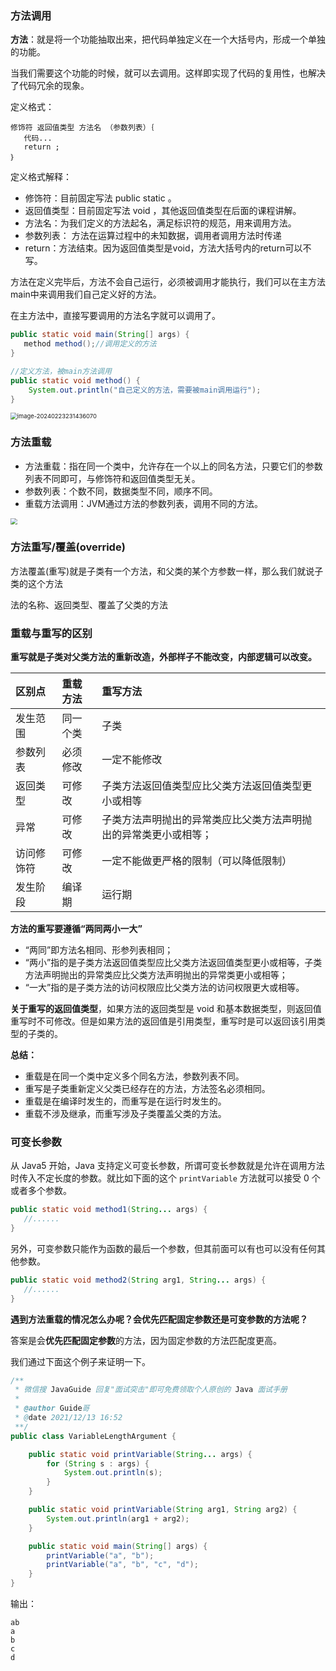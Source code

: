 ### **方法调用**

**方法**：就是将一个功能抽取出来，把代码单独定义在一个大括号内，形成一个单独的功能。

当我们需要这个功能的时候，就可以去调用。这样即实现了代码的复用性，也解决了代码冗余的现象。

定义格式：

```
修饰符 返回值类型 方法名 （参数列表）｛
   代码...
   return ;
｝
```

定义格式解释： 

- 修饰符：目前固定写法 public static 。
- 返回值类型：目前固定写法 void ，其他返回值类型在后面的课程讲解。 
- 方法名：为我们定义的方法起名，满足标识符的规范，用来调用方法。 
- 参数列表： 方法在运算过程中的未知数据，调用者调用方法时传递 
- return：方法结束。因为返回值类型是void，方法大括号内的return可以不写。

方法在定义完毕后，方法不会自己运行，必须被调用才能执行，我们可以在主方法main中来调用我们自己定义好的方法。

在主方法中，直接写要调用的方法名字就可以调用了。

```java
public static void main(String[] args) {
   method method();//调用定义的方法
}

//定义方法，被main方法调用
public static void method() {
  	System.out.println("自己定义的方法，需要被main调用运行");
}
```

<img src="https://palepics.oss-cn-guangzhou.aliyuncs.com/img/image-20240223231436070.png" alt="image-20240223231436070" style="zoom: 67%;" />

 

 

### **方法重载**

- 方法重载：指在同一个类中，允许存在一个以上的同名方法，只要它们的参数列表不同即可，与修饰符和返回值类型无关。 
- 参数列表：个数不同，数据类型不同，顺序不同。 
- 重载方法调用：JVM通过方法的参数列表，调用不同的方法。

<img src="https://palepics.oss-cn-guangzhou.aliyuncs.com/img/image-20240223231458512.png" style="zoom: 67%;" />



### **方法重写/覆盖(override)**

方法覆盖(重写)就是子类有一个方法，和父类的某个方参数一样，那么我们就说子类的这个方法

法的名称、返回类型、覆盖了父类的方法

 

 

### **重载与重写的区别**

**重写就是子类对父类方法的重新改造，外部样子不能改变，内部逻辑可以改变。**

| 区别点     | 重载方法 | 重写方法                                                     |
| :--------- | :------- | :----------------------------------------------------------- |
| 发生范围   | 同一个类 | 子类                                                         |
| 参数列表   | 必须修改 | 一定不能修改                                                 |
| 返回类型   | 可修改   | 子类方法返回值类型应比父类方法返回值类型更小或相等           |
| 异常       | 可修改   | 子类方法声明抛出的异常类应比父类方法声明抛出的异常类更小或相等； |
| 访问修饰符 | 可修改   | 一定不能做更严格的限制（可以降低限制）                       |
| 发生阶段   | 编译期   | 运行期                                                       |

**方法的重写要遵循“两同两小一大”**

- “两同”即方法名相同、形参列表相同；
- “两小”指的是子类方法返回值类型应比父类方法返回值类型更小或相等，子类方法声明抛出的异常类应比父类方法声明抛出的异常类更小或相等；
- “一大”指的是子类方法的访问权限应比父类方法的访问权限更大或相等。

**关于重写的返回值类型**，如果方法的返回类型是 void 和基本数据类型，则返回值重写时不可修改。但是如果方法的返回值是引用类型，重写时是可以返回该引用类型的子类的。

**总结：**

- 重载是在同一个类中定义多个同名方法，参数列表不同。
- 重写是子类重新定义父类已经存在的方法，方法签名必须相同。
- 重载是在编译时发生的，而重写是在运行时发生的。
- 重载不涉及继承，而重写涉及子类覆盖父类的方法。





 

### 可变长参数

从 Java5 开始，Java 支持定义可变长参数，所谓可变长参数就是允许在调用方法时传入不定长度的参数。就比如下面的这个 `printVariable` 方法就可以接受 0 个或者多个参数。

```java
public static void method1(String... args) {
   //......
}
```

另外，可变参数只能作为函数的最后一个参数，但其前面可以有也可以没有任何其他参数。

```java
public static void method2(String arg1, String... args) {
   //......
}
```

**遇到方法重载的情况怎么办呢？会优先匹配固定参数还是可变参数的方法呢？**

答案是会**优先匹配固定参数**的方法，因为固定参数的方法匹配度更高。

我们通过下面这个例子来证明一下。

```java
/**
 * 微信搜 JavaGuide 回复"面试突击"即可免费领取个人原创的 Java 面试手册
 *
 * @author Guide哥
 * @date 2021/12/13 16:52
 **/
public class VariableLengthArgument {

    public static void printVariable(String... args) {
        for (String s : args) {
            System.out.println(s);
        }
    }

    public static void printVariable(String arg1, String arg2) {
        System.out.println(arg1 + arg2);
    }

    public static void main(String[] args) {
        printVariable("a", "b");
        printVariable("a", "b", "c", "d");
    }
}
```

输出：

```plain
ab
a
b
c
d
```



 

 

 